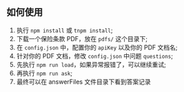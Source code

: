 ## 如何使用
1. 执行 `npm install` 或 `tnpm install`;
2. 下载一个保险条款 PDF，放在 `pdfs/` 这个目录下;
3. 在 `config.json` 中，配置你的 `apiKey` 以及你的 PDF 文档名;
4. 针对你的 PDF 文档，修改 `config.json` 中问题 `questions`;
5. 先执行 `npm run load`，如果异常报错了，可以继续重试;
6. 再执行 `npm run ask`;
7. 最终可以在 answerFiles 文件目录下看到答案记录